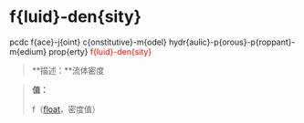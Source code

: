 # f{luid}-den{sity}
pcdc f{ace}-j{oint} c{onstitutive}-m{odel} hydr{aulic}-p{orous}-p{roppant}-m{edium} prop{erty} <span style='color: red;'>f{luid}-den{sity}</span>
> **描述：**流体密度

> 
> **值：**
> 
> f（[float](数据类型/float/)，密度值）


